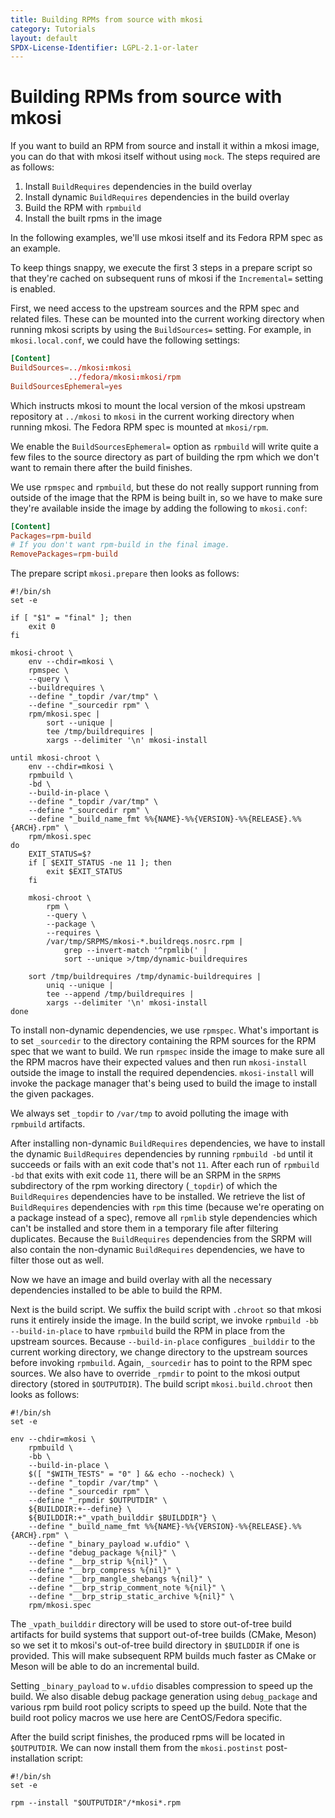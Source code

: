 ```yaml
---
title: Building RPMs from source with mkosi
category: Tutorials
layout: default
SPDX-License-Identifier: LGPL-2.1-or-later
---
```


# Building RPMs from source with mkosi

If you want to build an RPM from source and install it within a mkosi
image, you can do that with mkosi itself without using `mock`. The steps
required are as follows:

1. Install `BuildRequires` dependencies in the build overlay
1. Install dynamic `BuildRequires` dependencies in the build overlay
1. Build the RPM with `rpmbuild`
1. Install the built rpms in the image

In the following examples, we'll use mkosi itself and its Fedora RPM
spec as an example.

To keep things snappy, we execute the first 3 steps in a prepare
script so that they're cached on subsequent runs of mkosi if the
`Incremental=` setting is enabled.

First, we need access to the upstream sources and the RPM spec and
related files. These can be mounted into the current working directory
when running mkosi scripts by using the `BuildSources=` setting. For
example, in `mkosi.local.conf`, we could have the following settings:

```conf
[Content]
BuildSources=../mkosi:mkosi
             ../fedora/mkosi:mkosi/rpm
BuildSourcesEphemeral=yes
```

Which instructs mkosi to mount the local version of the mkosi upstream
repository at `../mkosi` to `mkosi` in the current working directory
when running mkosi. The Fedora RPM spec is mounted at `mkosi/rpm`.

We enable the `BuildSourcesEphemeral=` option as `rpmbuild` will write
quite a few files to the source directory as part of building the rpm
which we don't want to remain there after the build finishes.

We use `rpmspec` and `rpmbuild`, but these do not really support running
from outside of the image that the RPM is being built in, so we have to
make sure they're available inside the image by adding the following to
`mkosi.conf`:

```conf
[Content]
Packages=rpm-build
# If you don't want rpm-build in the final image.
RemovePackages=rpm-build
```

The prepare script `mkosi.prepare` then looks as follows:

```shell
#!/bin/sh
set -e

if [ "$1" = "final" ]; then
    exit 0
fi

mkosi-chroot \
    env --chdir=mkosi \
    rpmspec \
    --query \
    --buildrequires \
    --define "_topdir /var/tmp" \
    --define "_sourcedir rpm" \
    rpm/mkosi.spec |
        sort --unique |
        tee /tmp/buildrequires |
        xargs --delimiter '\n' mkosi-install

until mkosi-chroot \
    env --chdir=mkosi \
    rpmbuild \
    -bd \
    --build-in-place \
    --define "_topdir /var/tmp" \
    --define "_sourcedir rpm" \
    --define "_build_name_fmt %%{NAME}-%%{VERSION}-%%{RELEASE}.%%{ARCH}.rpm" \
    rpm/mkosi.spec
do
    EXIT_STATUS=$?
    if [ $EXIT_STATUS -ne 11 ]; then
        exit $EXIT_STATUS
    fi

    mkosi-chroot \
        rpm \
        --query \
        --package \
        --requires \
        /var/tmp/SRPMS/mkosi-*.buildreqs.nosrc.rpm |
            grep --invert-match '^rpmlib(' |
            sort --unique >/tmp/dynamic-buildrequires

    sort /tmp/buildrequires /tmp/dynamic-buildrequires |
        uniq --unique |
        tee --append /tmp/buildrequires |
        xargs --delimiter '\n' mkosi-install
done
```

To install non-dynamic dependencies, we use `rpmspec`. What's important
is to set `_sourcedir` to the directory containing the RPM sources for
the RPM spec that we want to build. We run `rpmspec` inside the image to
make sure all the RPM macros have their expected values and then run
`mkosi-install` outside the image to install the required dependencies.
`mkosi-install` will invoke the package manager that's being used to
build the image to install the given packages.

We always set `_topdir` to `/var/tmp` to avoid polluting the image with
`rpmbuild` artifacts.

After installing non-dynamic `BuildRequires` dependencies, we have to
install the dynamic `BuildRequires` dependencies by running `rpmbuild
-bd` until it succeeds or fails with an exit code that's not `11`. After
each run of `rpmbuild -bd` that exits with exit code `11`, there will be
an SRPM in the `SRPMS` subdirectory of the rpm working directory
(`_topdir`) of which the `BuildRequires` dependencies have to be
installed. We retrieve the list of `BuildRequires` dependencies with
`rpm` this time (because we're operating on a package instead of a
spec), remove all `rpmlib` style dependencies which can't be installed
and store them in a temporary file after filtering duplicates. Because
the `BuildRequires` dependencies from the SRPM will also contain the
non-dynamic `BuildRequires` dependencies, we have to filter those out as
well.

Now we have an image and build overlay with all the necessary
dependencies installed to be able to build the RPM.

Next is the build script. We suffix the build script with `.chroot` so
that mkosi runs it entirely inside the image. In the build script, we
invoke `rpmbuild -bb --build-in-place` to have `rpmbuild` build the RPM
in place from the upstream sources. Because `--build-in-place`
configures `_builddir` to the current working directory, we change
directory to the upstream sources before invoking `rpmbuild`. Again,
`_sourcedir` has to point to the RPM spec sources. We also have to
override `_rpmdir` to point to the mkosi output directory (stored in
`$OUTPUTDIR`). The build script `mkosi.build.chroot` then looks as
follows:

```shell
#!/bin/sh
set -e

env --chdir=mkosi \
    rpmbuild \
    -bb \
    --build-in-place \
    $([ "$WITH_TESTS" = "0" ] && echo --nocheck) \
    --define "_topdir /var/tmp" \
    --define "_sourcedir rpm" \
    --define "_rpmdir $OUTPUTDIR" \
    ${BUILDDIR:+--define} \
    ${BUILDDIR:+"_vpath_builddir $BUILDDIR"} \
    --define "_build_name_fmt %%{NAME}-%%{VERSION}-%%{RELEASE}.%%{ARCH}.rpm" \
    --define "_binary_payload w.ufdio" \
    --define "debug_package %{nil}" \
    --define "__brp_strip %{nil}" \
    --define "__brp_compress %{nil}" \
    --define "__brp_mangle_shebangs %{nil}" \
    --define "__brp_strip_comment_note %{nil}" \
    --define "__brp_strip_static_archive %{nil}" \
    rpm/mkosi.spec
```

The `_vpath_builddir` directory will be used to store out-of-tree build
artifacts for build systems that support out-of-tree builds (CMake,
Meson) so we set it to mkosi's out-of-tree build directory in
`$BUILDDIR` if one is provided. This will make subsequent RPM builds
much faster as CMake or Meson will be able to do an incremental build.

Setting `_binary_payload` to `w.ufdio` disables compression to speed up
the build. We also disable debug package generation using
`debug_package` and various rpm build root policy scripts to speed up
the build. Note that the build root policy macros we use here are
CentOS/Fedora specific.

After the build script finishes, the produced rpms will be located in
`$OUTPUTDIR`. We can now install them from the `mkosi.postinst`
post-installation script:

```shell
#!/bin/sh
set -e

rpm --install "$OUTPUTDIR"/*mkosi*.rpm
```
